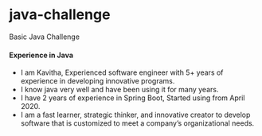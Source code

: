 # java-challenge
Basic Java Challenge

#### Experience in Java

- I am Kavitha, Experienced software engineer with 5+ years of experience in developing innovative programs.
- I know java very well and have been using it for many years.
- I have 2 years of experience in Spring Boot, Started using from April 2020.
- I am a fast learner, strategic thinker, and innovative creator to develop software that is customized to meet a company’s organizational needs.